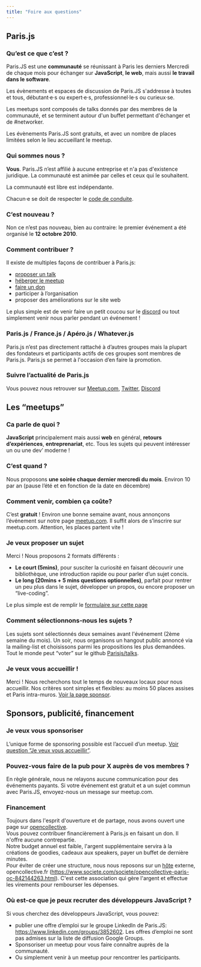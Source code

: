 ```yaml
---
title: "Foire aux questions"
---
```


## Paris.js

### Qu’est ce que c’est ?

Paris.JS est une **communauté** se réunissant à Paris les derniers Mercredi de chaque mois pour échanger sur **JavaScript**, **le web**, mais aussi **le travail dans le software**.

Les évènements et espaces de discussion de Paris.JS s'addresse à toutes et tous, débutant·e·s ou expert·e·s, professionnel·le·s ou curieux·se.

Les meetups sont composés de talks donnés par des membres de la communauté, et se terminent autour d'un buffet permettant d'échanger et de #networker.

Les évènements Paris.JS sont gratuits, et avec un nombre de places limitées selon le lieu accueillant le meetup.

### Qui sommes nous ?

**Vous**. Paris.JS n’est affilié à aucune entreprise et n'a pas d'existence juridique. La communauté est animée par celles et ceux qui le souhaitent.

La communauté est libre est indépendante.

Chacun·e se doit de respecter le [code de conduite](/code-of-conduct).

### C’est nouveau ?

Non ce n’est pas nouveau, bien au contraire: le premier événement a été organisé le **12 octobre 2010**.

### Comment contribuer ?

Il existe de multiples façons de contribuer à Paris.js:

- [proposer un talk](#je-veux-proposer-un-sujet)
- [héberger le meetup](#je-veux-vous-accueillir-)
- [faire un don](#financement)
- participer à l’organisation
- proposer des améliorations sur le site web

Le plus simple est de venir faire un petit coucou sur le [discord](https://discord.gg/t6t8jhAaVz) ou tout simplement venir nous parler pendant un événement !

### Paris.js / France.js / Apéro.js / Whatever.js

Paris.js n’est pas directement rattaché à d’autres groupes mais la plupart des fondateurs et participants actifs de ces groupes sont membres de Paris.js. Paris.js se permet à l'occasion d’en faire la promotion.

### Suivre l’actualité de Paris.js

Vous pouvez nous retrouver sur [Meetup.com](https://www.meetup.com/fr-FR/Paris-js/), [Twitter](https://twitter.com/parisjs), [Discord](https://discord.gg/t6t8jhAaVz)

## Les “meetups”

### Ca parle de quoi ?

**JavaScript** principalement mais aussi **web** en général, **retours d’expériences**, **entreprenariat**, etc. Tous les sujets qui peuvent intéresser un ou une dev’ moderne !

### C’est quand ?

Nous proposons **une soirée chaque dernier mercredi du mois**. Environ 10 par an (pause l’été et en fonction de la date en décembre)

### Comment venir, combien ça coûte?

C’est **gratuit** ! Environ une bonne semaine avant, nous annonçons l’événement sur notre page [meetup.com](https://www.meetup.com/fr-FR/Paris-js/). Il suffit alors de s’inscrire sur meetup.com. Attention, les places partent vite !

### Je veux proposer un sujet

Merci ! Nous proposons 2 formats différents :

- **Le court (5mins)**, pour susciter la curiosité en faisant découvrir une bibliothèque, une introduction rapide ou pour parler d’un sujet concis.
- **Le long (20mins + 5 mins questions optionnelles)**, parfait pour rentrer un peu plus dans le sujet, développer un propos, ou encore proposer un “live-coding”.

Le plus simple est de remplir le [formulaire sur cette page](/propositions/sujet)

### Comment sélectionnons-nous les sujets ?

Les sujets sont sélectionnés deux semaines avant l'événement (2ème semaine du mois).
Un soir, nous organisons un hangout public annoncé via la mailing-list et choisissons parmi les propositions les plus demandées. Tout le monde peut “voter” sur le github [Parisjs/talks](https://github.com/parisjs/talks).

### Je veux vous accueillir !

Merci ! Nous recherchons tout le temps de nouveaux locaux pour nous accueillir.
Nos critères sont simples et flexibles: au moins 50 places assises et Paris intra-muros.
[Voir la page sponsor](/partenaires).

## Sponsors, publicité, financement

### Je veux vous sponsoriser

L’unique forme de sponsoring possible est l’accueil d’un meetup. [Voir question “Je veux vous accueillir”](#je-veux-vous-accueillir-).

### Pouvez-vous faire de la pub pour X auprès de vos membres ?

En règle générale, nous ne relayons aucune communication pour des événements payants. Si votre événement est gratuit et a un sujet commun avec Paris.JS, envoyez-nous un message sur meetup.com.

### Financement

Toujours dans l'esprit d'ouverture et de partage, nous avons ouvert une page sur [opencollective](https://opencollective.com/parisjs).<br />
Vous pouvez contribuer financièrement à Paris.js en faisant un don. Il n'offre aucune contrepartie.<br />
Notre budget annuel est faible, l'argent supplémentaire servira à la créations de goodies, cadeaux aux speakers, payer un buffet de dernière minutes.<br />
Pour éviter de créer une structure, nous nous reposons sur un [hôte](https://opencollective.com/faq/collectives#what-is-a-host-do-i-need-one-) externe, opencollective.fr (https://www.societe.com/societe/opencollective-paris-oc-842144263.html). C'est cette association qui gère l'argent et effectue les virements pour rembourser les dépenses.

### Où est-ce que je peux recruter des développeurs JavaScript ?

Si vous cherchez des développeurs JavaScript, vous pouvez:

- publier une offre d’emploi sur le groupe LinkedIn de Paris.JS: https://www.linkedin.com/groups/3852602. Les offres d’emploi ne sont pas admises sur la liste de diffusion Google Groups.
- Sponsoriser un meetup pour vous faire connaître auprès de la communauté.
- Ou simplement venir à un meetup pour rencontrer les participants.
